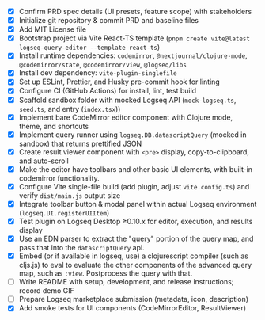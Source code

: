 - [X] Confirm PRD spec details (UI presets, feature scope) with stakeholders
- [X] Initialize git repository & commit PRD and baseline files
- [X] Add MIT License file
- [X] Bootstrap project via Vite React-TS template (`pnpm create vite@latest logseq-query-editor --template react-ts`)
- [X] Install runtime dependencies: `codemirror`, `@nextjournal/clojure-mode`, `@codemirror/state`, `@codemirror/view`, `@logseq/libs`
- [X] Install dev dependency: `vite-plugin-singlefile`
- [X] Set up ESLint, Prettier, and Husky pre-commit hook for linting
- [X] Configure CI (GitHub Actions) for install, lint, test build
- [X] Scaffold sandbox folder with mocked Logseq API (`mock-logseq.ts`, `seed.ts`, and entry (`index.tsx`))
- [X] Implement bare CodeMirror editor component with Clojure mode, theme, and shortcuts
- [X] Implement query runner using `logseq.DB.datascriptQuery` (mocked in sandbox) that returns prettified JSON
- [X] Create result viewer component with `<pre>` display, copy-to-clipboard, and auto-scroll
- [X] Make the editor have toolbars and other basic UI elements, with built-in codemirror functionality.
- [X] Configure Vite single-file build (add plugin, adjust `vite.config.ts`) and verify `dist/main.js` output size
- [X] Integrate toolbar button & modal panel within actual Logseq environment (`logseq.UI.registerUIItem`)
- [X] Test plugin on Logseq Desktop ≥0.10.x for editor, execution, and results display
- [X] Use an EDN parser to extract the "query" portion of the query map, and pass that into the `datascriptQuery` api.
- [X] Embed (or if available in logseq, use) a clojurescript compiler (such as cljs.js) to eval to evaluate the other components of the advanced query map, such as `:view`. Postprocess the query with that.
- [ ] Write README with setup, development, and release instructions; record demo GIF
- [ ] Prepare Logseq marketplace submission (metadata, icon, description)
- [X] Add smoke tests for UI components (CodeMirrorEditor, ResultViewer)
